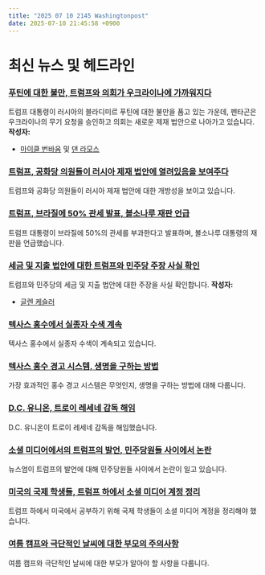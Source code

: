 ```yaml
---
title: "2025 07 10 2145 Washingtonpost"
date: 2025-07-10 21:45:58 +0900
---
```


# 최신 뉴스 및 헤드라인

### [푸틴에 대한 불만, 트럼프와 의회가 우크라이나에 가까워지다](https://www.washingtonpost.com/national-security/2025/07/09/trump-ukraine-putin-weapons-sanctions/)
트럼프 대통령이 러시아의 블라디미르 푸틴에 대한 불만을 품고 있는 가운데, 펜타곤은 우크라이나의 무기 요청을 승인하고 의회는 새로운 제재 법안으로 나아가고 있습니다. **작성자:**
* [마이클 번바움](https://www.washingtonpost.com/people/michael-birnbaum/) 및 [댄 라모스](https://www.washingtonpost.com/people/dan-lamothe/)

### [트럼프, 공화당 의원들이 러시아 제재 법안에 열려있음을 보여주다](https://www.washingtonpost.com/politics/2025/07/10/trump-presidency-news/)
트럼프와 공화당 의원들이 러시아 제재 법안에 대한 개방성을 보이고 있습니다.

### [트럼프, 브라질에 50% 관세 발표, 볼소나루 재판 언급](https://www.washingtonpost.com/world/2025/07/09/trump-tariffs-brazil-jair-bolsonaro/)
트럼프 대통령이 브라질에 50%의 관세를 부과한다고 발표하며, 볼소나루 대통령의 재판을 언급했습니다.

### [세금 및 지출 법안에 대한 트럼프와 민주당 주장 사실 확인](https://www.washingtonpost.com/politics/2025/07/10/trump-democrats-tax-spending-bill-fact-checker/)
트럼프와 민주당의 세금 및 지출 법안에 대한 주장을 사실 확인합니다. **작성자:**
* [글렌 케슬러](https://www.washingtonpost.com/people/glenn-kessler/)

### [텍사스 홍수에서 실종자 수색 계속](https://www.washingtonpost.com/climate-environment/2025/07/09/texas-flooding-missing-search-victims/)
텍사스 홍수에서 실종자 수색이 계속되고 있습니다.

### [텍사스 홍수 경고 시스템, 생명을 구하는 방법](https://www.washingtonpost.com/climate-solutions/2025/07/10/flash-flood-warning-systems-river-gauges-kerr-texas/)
가장 효과적인 홍수 경고 시스템은 무엇인지, 생명을 구하는 방법에 대해 다룹니다.

### [D.C. 유니온, 트로이 레세네 감독 해임](https://www.washingtonpost.com/sports/2025/07/10/troy-lesesne-dismissed-dc-united/)
D.C. 유니온이 트로이 레세네 감독을 해임했습니다.

### [소셜 미디어에서의 트럼프의 발언, 민주당원들 사이에서 논란](https://www.washingtonpost.com/politics/2025/07/10/newsom-south-carolina-trump-democrats-2028/)
뉴스엄이 트럼프의 발언에 대해 민주당원들 사이에서 논란이 일고 있습니다.

### [미국의 국제 학생들, 트럼프 하에서 소셜 미디어 계정 정리](https://www.washingtonpost.com/world/2025/07/09/international-students-visas-trump-social-media-online-vetting/)
트럼프 하에서 미국에서 공부하기 위해 국제 학생들이 소셜 미디어 계정을 정리해야 했습니다.

### [여름 캠프와 극단적인 날씨에 대한 부모의 주의사항](https://www.washingtonpost.com/climate-environment/2025/07/08/summer-camp-flooding-heat-fire/)
여름 캠프와 극단적인 날씨에 대한 부모가 알아야 할 사항을 다룹니다.